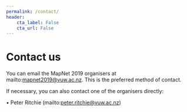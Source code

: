 ```yaml
---
permalink: /contact/
header:
    cta_label: False
    cta_url: False
---
```


<span></span>

# Contact us

You can email the MapNet 2019 organisers at mailto:mapnet2019@vuw.ac.nz. This is the preferred method of contact.

If necessary, you can also contact one of the organisers directly:

•	Peter Ritchie (mailto:peter.ritchie@vuw.ac.nz)



